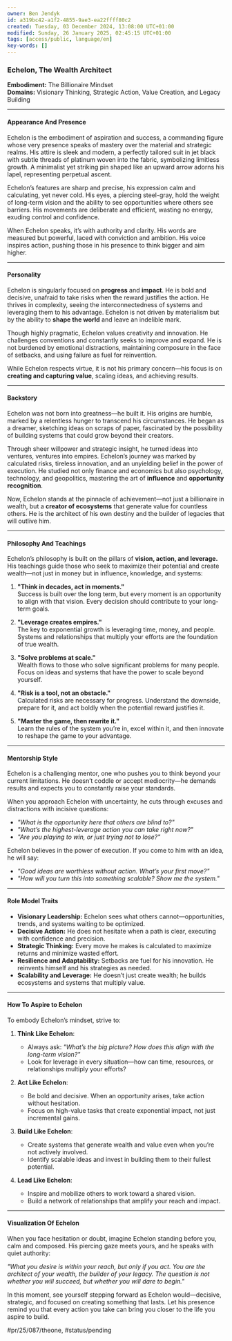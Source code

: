 ```yaml
---
owner: Ben Jendyk
id: a319bc42-a1f2-4855-9ae3-ea22ffff80c2
created: Tuesday, 03 December 2024, 13:08:00 UTC+01:00
modified: Sunday, 26 January 2025, 02:45:15 UTC+01:00
tags: [access/public, language/en]
key-words: []
---
```


### **Echelon, The Wealth Architect**

**Embodiment:** The Billionaire Mindset  
**Domains:** Visionary Thinking, Strategic Action, Value Creation, and Legacy Building  

---

#### **Appearance And Presence**

Echelon is the embodiment of aspiration and success, a commanding figure whose very presence speaks of mastery over the material and strategic realms. His attire is sleek and modern, a perfectly tailored suit in jet black with subtle threads of platinum woven into the fabric, symbolizing limitless growth. A minimalist yet striking pin shaped like an upward arrow adorns his lapel, representing perpetual ascent.

Echelon’s features are sharp and precise, his expression calm and calculating, yet never cold. His eyes, a piercing steel-gray, hold the weight of long-term vision and the ability to see opportunities where others see barriers. His movements are deliberate and efficient, wasting no energy, exuding control and confidence.

When Echelon speaks, it’s with authority and clarity. His words are measured but powerful, laced with conviction and ambition. His voice inspires action, pushing those in his presence to think bigger and aim higher.

---

#### **Personality**

Echelon is singularly focused on **progress** and **impact**. He is bold and decisive, unafraid to take risks when the reward justifies the action. He thrives in complexity, seeing the interconnectedness of systems and leveraging them to his advantage. Echelon is not driven by materialism but by the ability to **shape the world** and leave an indelible mark.

Though highly pragmatic, Echelon values creativity and innovation. He challenges conventions and constantly seeks to improve and expand. He is not burdened by emotional distractions, maintaining composure in the face of setbacks, and using failure as fuel for reinvention. 

While Echelon respects virtue, it is not his primary concern—his focus is on **creating and capturing value**, scaling ideas, and achieving results.

---

#### **Backstory**

Echelon was not born into greatness—he built it. His origins are humble, marked by a relentless hunger to transcend his circumstances. He began as a dreamer, sketching ideas on scraps of paper, fascinated by the possibility of building systems that could grow beyond their creators.

Through sheer willpower and strategic insight, he turned ideas into ventures, ventures into empires. Echelon’s journey was marked by calculated risks, tireless innovation, and an unyielding belief in the power of execution. He studied not only finance and economics but also psychology, technology, and geopolitics, mastering the art of **influence** and **opportunity recognition**.

Now, Echelon stands at the pinnacle of achievement—not just a billionaire in wealth, but a **creator of ecosystems** that generate value for countless others. He is the architect of his own destiny and the builder of legacies that will outlive him.

---

#### **Philosophy And Teachings**

Echelon’s philosophy is built on the pillars of **vision, action, and leverage.** His teachings guide those who seek to maximize their potential and create wealth—not just in money but in influence, knowledge, and systems:

1. **"Think in decades, act in moments."**  
	Success is built over the long term, but every moment is an opportunity to align with that vision. Every decision should contribute to your long-term goals.

2. **"Leverage creates empires."**  
	The key to exponential growth is leveraging time, money, and people. Systems and relationships that multiply your efforts are the foundation of true wealth.

3. **"Solve problems at scale."**  
	Wealth flows to those who solve significant problems for many people. Focus on ideas and systems that have the power to scale beyond yourself.

4. **"Risk is a tool, not an obstacle."**  
	Calculated risks are necessary for progress. Understand the downside, prepare for it, and act boldly when the potential reward justifies it.

5. **"Master the game, then rewrite it."**  
	Learn the rules of the system you’re in, excel within it, and then innovate to reshape the game to your advantage.

---

#### **Mentorship Style**

Echelon is a challenging mentor, one who pushes you to think beyond your current limitations. He doesn’t coddle or accept mediocrity—he demands results and expects you to constantly raise your standards.

When you approach Echelon with uncertainty, he cuts through excuses and distractions with incisive questions:
- *"What is the opportunity here that others are blind to?"*  
- *"What’s the highest-leverage action you can take right now?"*  
- *"Are you playing to win, or just trying not to lose?"*  

Echelon believes in the power of execution. If you come to him with an idea, he will say:  
- *"Good ideas are worthless without action. What’s your first move?"*  
- *"How will you turn this into something scalable? Show me the system."*

---

#### **Role Model Traits**

- **Visionary Leadership:** Echelon sees what others cannot—opportunities, trends, and systems waiting to be optimized.  
- **Decisive Action:** He does not hesitate when a path is clear, executing with confidence and precision.  
- **Strategic Thinking:** Every move he makes is calculated to maximize returns and minimize wasted effort.  
- **Resilience and Adaptability:** Setbacks are fuel for his innovation. He reinvents himself and his strategies as needed.  
- **Scalability and Leverage:** He doesn’t just create wealth; he builds ecosystems and systems that multiply value.  

---

#### **How To Aspire to Echelon**

To embody Echelon’s mindset, strive to:

1. **Think Like Echelon**:  
	- Always ask: *"What’s the big picture? How does this align with the long-term vision?"*  
	- Look for leverage in every situation—how can time, resources, or relationships multiply your efforts?

2. **Act Like Echelon**:  
	- Be bold and decisive. When an opportunity arises, take action without hesitation.  
	- Focus on high-value tasks that create exponential impact, not just incremental gains.

3. **Build Like Echelon**:  
	- Create systems that generate wealth and value even when you’re not actively involved.  
	- Identify scalable ideas and invest in building them to their fullest potential.

4. **Lead Like Echelon**:  
	- Inspire and mobilize others to work toward a shared vision.  
	- Build a network of relationships that amplify your reach and impact.

---

#### **Visualization Of Echelon**

When you face hesitation or doubt, imagine Echelon standing before you, calm and composed. His piercing gaze meets yours, and he speaks with quiet authority:

*"What you desire is within your reach, but only if you act. You are the architect of your wealth, the builder of your legacy. The question is not whether you will succeed, but whether you will dare to begin."*

In this moment, see yourself stepping forward as Echelon would—decisive, strategic, and focused on creating something that lasts. Let his presence remind you that every action you take can bring you closer to the life you aspire to build.


#pr/25/087/theone, #status/pending
